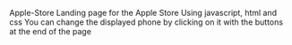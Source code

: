  Apple-Store
Landing page for the Apple Store
Using javascript, html and css
You can change the displayed phone by clicking on it with the buttons at the end of the page
